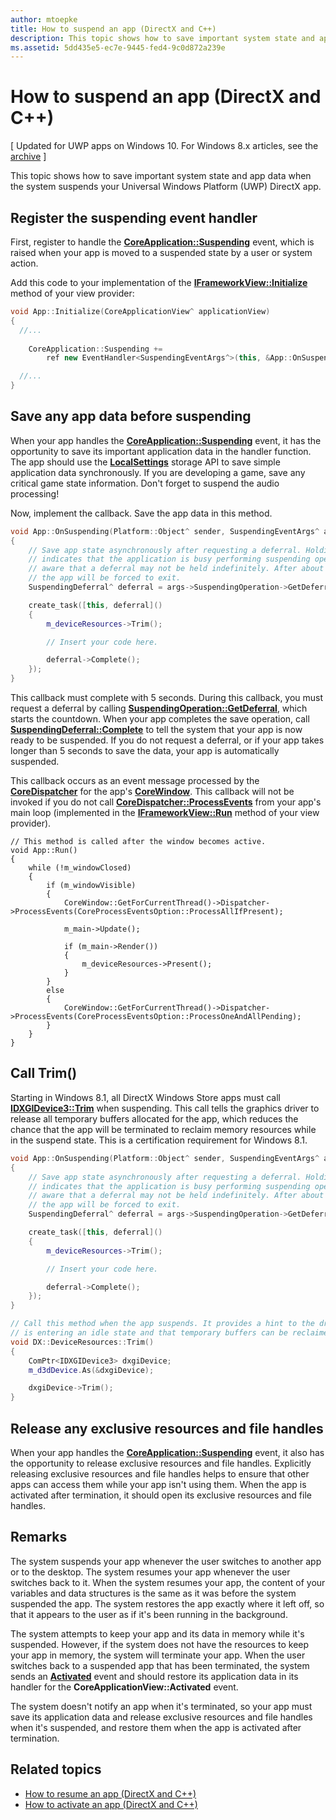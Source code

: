 ```yaml
---
author: mtoepke
title: How to suspend an app (DirectX and C++)
description: This topic shows how to save important system state and app data when the system suspends your Universal Windows Platform (UWP) DirectX app.
ms.assetid: 5dd435e5-ec7e-9445-fed4-9c0d872a239e
---
```


# How to suspend an app (DirectX and C++)


\[ Updated for UWP apps on Windows 10. For Windows 8.x articles, see the [archive](http://go.microsoft.com/fwlink/p/?linkid=619132) \]

This topic shows how to save important system state and app data when the system suspends your Universal Windows Platform (UWP) DirectX app.

## Register the suspending event handler


First, register to handle the [**CoreApplication::Suspending**](https://msdn.microsoft.com/library/windows/apps/br205860) event, which is raised when your app is moved to a suspended state by a user or system action.

Add this code to your implementation of the [**IFrameworkView::Initialize**](https://msdn.microsoft.com/library/windows/apps/hh700495) method of your view provider:

```cpp
void App::Initialize(CoreApplicationView^ applicationView)
{
  //...
  
    CoreApplication::Suspending +=
        ref new EventHandler<SuspendingEventArgs^>(this, &App::OnSuspending);

  //...
}
```

## Save any app data before suspending


When your app handles the [**CoreApplication::Suspending**](https://msdn.microsoft.com/library/windows/apps/br205860) event, it has the opportunity to save its important application data in the handler function. The app should use the [**LocalSettings**](https://msdn.microsoft.com/library/windows/apps/br241622) storage API to save simple application data synchronously. If you are developing a game, save any critical game state information. Don't forget to suspend the audio processing!

Now, implement the callback. Save the app data in this method.

```cpp
void App::OnSuspending(Platform::Object^ sender, SuspendingEventArgs^ args)
{
    // Save app state asynchronously after requesting a deferral. Holding a deferral
    // indicates that the application is busy performing suspending operations. Be
    // aware that a deferral may not be held indefinitely. After about five seconds,
    // the app will be forced to exit.
    SuspendingDeferral^ deferral = args->SuspendingOperation->GetDeferral();

    create_task([this, deferral]()
    {
        m_deviceResources->Trim();

        // Insert your code here.

        deferral->Complete();
    });
}
```

This callback must complete with 5 seconds. During this callback, you must request a deferral by calling [**SuspendingOperation::GetDeferral**](https://msdn.microsoft.com/library/windows/apps/br224690), which starts the countdown. When your app completes the save operation, call [**SuspendingDeferral::Complete**](https://msdn.microsoft.com/library/windows/apps/br224685) to tell the system that your app is now ready to be suspended. If you do not request a deferral, or if your app takes longer than 5 seconds to save the data, your app is automatically suspended.

This callback occurs as an event message processed by the [**CoreDispatcher**](https://msdn.microsoft.com/library/windows/apps/br208211) for the app's [**CoreWindow**](https://msdn.microsoft.com/library/windows/apps/br208225). This callback will not be invoked if you do not call [**CoreDispatcher::ProcessEvents**](https://msdn.microsoft.com/library/windows/apps/br208215) from your app's main loop (implemented in the [**IFrameworkView::Run**](https://msdn.microsoft.com/library/windows/apps/hh700505) method of your view provider).

``` syntax
// This method is called after the window becomes active.
void App::Run()
{
    while (!m_windowClosed)
    {
        if (m_windowVisible)
        {
            CoreWindow::GetForCurrentThread()->Dispatcher->ProcessEvents(CoreProcessEventsOption::ProcessAllIfPresent);

            m_main->Update();

            if (m_main->Render())
            {
                m_deviceResources->Present();
            }
        }
        else
        {
            CoreWindow::GetForCurrentThread()->Dispatcher->ProcessEvents(CoreProcessEventsOption::ProcessOneAndAllPending);
        }
    }
}
```

## Call Trim()


Starting in Windows 8.1, all DirectX Windows Store apps must call [**IDXGIDevice3::Trim**](https://msdn.microsoft.com/library/windows/desktop/dn280346) when suspending. This call tells the graphics driver to release all temporary buffers allocated for the app, which reduces the chance that the app will be terminated to reclaim memory resources while in the suspend state. This is a certification requirement for Windows 8.1.

```cpp
void App::OnSuspending(Platform::Object^ sender, SuspendingEventArgs^ args)
{
    // Save app state asynchronously after requesting a deferral. Holding a deferral
    // indicates that the application is busy performing suspending operations. Be
    // aware that a deferral may not be held indefinitely. After about five seconds,
    // the app will be forced to exit.
    SuspendingDeferral^ deferral = args->SuspendingOperation->GetDeferral();

    create_task([this, deferral]()
    {
        m_deviceResources->Trim();

        // Insert your code here.

        deferral->Complete();
    });
}

// Call this method when the app suspends. It provides a hint to the driver that the app 
// is entering an idle state and that temporary buffers can be reclaimed for use by other apps.
void DX::DeviceResources::Trim()
{
    ComPtr<IDXGIDevice3> dxgiDevice;
    m_d3dDevice.As(&dxgiDevice);

    dxgiDevice->Trim();
}
```

## Release any exclusive resources and file handles


When your app handles the [**CoreApplication::Suspending**](https://msdn.microsoft.com/library/windows/apps/br205860) event, it also has the opportunity to release exclusive resources and file handles. Explicitly releasing exclusive resources and file handles helps to ensure that other apps can access them while your app isn't using them. When the app is activated after termination, it should open its exclusive resources and file handles.

## Remarks


The system suspends your app whenever the user switches to another app or to the desktop. The system resumes your app whenever the user switches back to it. When the system resumes your app, the content of your variables and data structures is the same as it was before the system suspended the app. The system restores the app exactly where it left off, so that it appears to the user as if it's been running in the background.

The system attempts to keep your app and its data in memory while it's suspended. However, if the system does not have the resources to keep your app in memory, the system will terminate your app. When the user switches back to a suspended app that has been terminated, the system sends an [**Activated**](https://msdn.microsoft.com/library/windows/apps/br225018) event and should restore its application data in its handler for the **CoreApplicationView::Activated** event.

The system doesn't notify an app when it's terminated, so your app must save its application data and release exclusive resources and file handles when it's suspended, and restore them when the app is activated after termination.

## Related topics

* [How to resume an app (DirectX and C++)](how-to-resume-an-app-directx-and-cpp.md)
* [How to activate an app (DirectX and C++)](how-to-activate-an-app-directx-and-cpp.md)

 

 






<!--HONumber=Jun16_HO3-->


